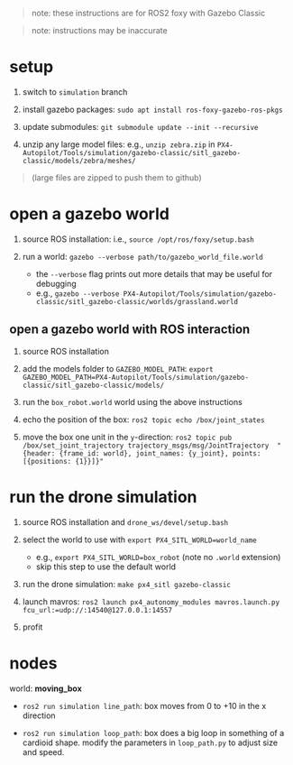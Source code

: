 > note: these instructions are for ROS2 foxy with Gazebo Classic
    
> note: instructions may be inaccurate 

# setup

1. switch to `simulation` branch

2. install gazebo packages: `sudo apt install ros-foxy-gazebo-ros-pkgs`

3. update submodules: `git submodule update --init --recursive`

4. unzip any large model files: e.g., `unzip zebra.zip` in `PX4-Autopilot/Tools/simulation/gazebo-classic/sitl_gazebo-classic/models/zebra/meshes/`
> (large files are zipped to push them to github)

# open a gazebo world

1. source ROS installation: i.e., `source /opt/ros/foxy/setup.bash`

2. run a world: `gazebo --verbose path/to/gazebo_world_file.world`
    * the `--verbose` flag prints out more details that may be useful for debugging
    * e.g., `gazebo --verbose PX4-Autopilot/Tools/simulation/gazebo-classic/sitl_gazebo-classic/worlds/grassland.world`

## open a gazebo world with ROS interaction

1. source ROS installation

2. add the models folder to `GAZEBO_MODEL_PATH`: `export GAZEBO_MODEL_PATH=PX4-Autopilot/Tools/simulation/gazebo-classic/sitl_gazebo-classic/models/`

3. run the `box_robot.world` world using the above instructions

4. echo the position of the box: `ros2 topic echo /box/joint_states`

5. move the box one unit in the `y`-direction: `ros2 topic pub /box/set_joint_trajectory trajectory_msgs/msg/JointTrajectory  "{header: {frame_id: world}, joint_names: {y_joint}, points: [{positions: {1}}]}"`

# run the drone simulation

1. source ROS installation and `drone_ws/devel/setup.bash`

2. select the world to use with `export PX4_SITL_WORLD=world_name`
    * e.g., `export PX4_SITL_WORLD=box_robot` (note no `.world` extension)
    * skip this step to use the default world

3. run the drone simulation: `make px4_sitl gazebo-classic`

4. launch mavros: `ros2 launch px4_autonomy_modules mavros.launch.py fcu_url:=udp://:14540@127.0.0.1:14557`

5. profit

# nodes

world: **moving_box**

* `ros2 run simulation line_path`: box moves from 0 to +10 in the x direction

* `ros2 run simulation loop_path`: box does a big loop in something of a cardioid shape. modify the parameters in `loop_path.py` to adjust size and speed.
